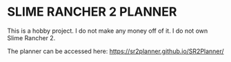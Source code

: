 # SLIME RANCHER 2 PLANNER

This is a hobby project. I do not make any money off of it. I do not own Slime Rancher 2.

The planner can be accessed here: https://sr2planner.github.io/SR2Planner/